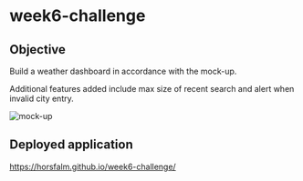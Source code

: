 # week6-challenge

## Objective

Build a weather dashboard in accordance with the mock-up.

Additional features added include max size of recent search and alert when invalid city entry.

![mock-up](https://user-images.githubusercontent.com/92696470/145764030-573c8c81-6c91-47d0-bf28-65551cce6f7f.JPG)

## Deployed application

https://horsfalm.github.io/week6-challenge/
